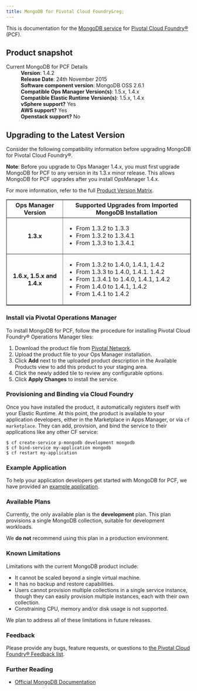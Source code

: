 ```yaml
---
title: MongoDB for Pivotal Cloud Foundry&reg;
---
```


This is documentation for the [MongoDB service](https://network.pivotal.io/products/p-mongodb) for [Pivotal Cloud Foundry&reg;](https://network.pivotal.io/products/pivotal-cf) (PCF).

## Product snapshot

<dl>
<dt>Current MongoDB for PCF Details</dt>
<dd><strong>Version</strong>: 1.4.2 </dd>
<dd><strong>Release Date</strong>: 24th November 2015</dd>
<dd><strong>Software component version</strong>: MongoDB OSS 2.6.1</dd>
<dd><strong>Compatible Ops Manager Version(s)</strong>: 1.5.x, 1.4.x</dd>
<dd><strong>Compatible Elastic Runtime Version(s)</strong>: 1.5.x, 1.4.x</dd>
<dd><strong>vSphere support?</strong> Yes</dd>
<dd><strong>AWS support?</strong> Yes</dd>
<dd><strong>Openstack support?</strong> No</dd>
</dl>

## Upgrading to the Latest Version

Consider the following compatibility information before upgrading MongoDB for Pivotal Cloud Foundry&reg;.

<p class="note"><strong>Note</strong>: Before you upgrade to Ops Manager 1.4.x, you must first upgrade MongoDB for PCF to any version in its 1.3.x minor release. This allows MongoDB for PCF upgrades after you install OpsManager 1.4.x. </p>

For more information, refer to the full [Product Version Matrix](../compatibility-matrix.pdf).

<table border="1" class="nice">
<tr>
  <th>Ops Manager Version</th>
  <th>Supported Upgrades from Imported MongoDB Installation</th>
</tr>
<tr>
  <th>1.3.x</th>
  <td><ul>
      <li>From 1.3.2 to 1.3.3</li>
      <li>From 1.3.2 to 1.3.4.1</li>
      <li>From 1.3.3 to 1.3.4.1</li>
    </ul>
  </td>
</tr>
<tr>
  <th>1.6.x, 1.5.x and 1.4.x</th>
  <td><ul>
      <li>From 1.3.2 to 1.4.0, 1.4.1, 1.4.2</li>
      <li>From 1.3.3 to 1.4.0, 1.4.1. 1.4.2</li>
      <li>From 1.3.4.1 to 1.4.0, 1.4.1, 1.4.2</li>
      <li>From 1.4.0 to 1.4.1, 1.4.2</li>
      <li>From 1.4.1 to 1.4.2</li>
    </ul>
  </td>
</tr>
</table>

### Install via Pivotal Operations Manager

To install MongoDB for PCF, follow the procedure for installing Pivotal Cloud Foundry&reg; Operations Manager tiles:

1. Download the product file from [Pivotal Network](https://network.pivotal.io/).
1. Upload the product file to your Ops Manager installation.
1. Click **Add** next to the uploaded product description in the Available Products view to add this product to your staging area.
1. Click the newly added tile to review any configurable options.
1. Click **Apply Changes** to install the service.

### Provisioning and Binding via Cloud Foundry

Once you have installed the product, it automatically registers itself with your Elastic Runtime. At this point, the product is available to your application developers, either in the Marketplace in Apps Manager, or via `cf marketplace`. They can add, provision, and bind the service to their applications like any other CF service:

```
$ cf create-service p-mongodb development mongodb
$ cf bind-service my-application mongodb
$ cf restart my-application
```

### Example Application

To help your application developers get started with MongoDB for PCF, we have provided an [example application](https://github.com/pivotal-cf/cf-mongodb-example-app/archive/master.zip).

### Available Plans

Currently, the only available plan is the **development** plan. This plan provisions a single MongoDB collection, suitable for development workloads.

We **do not** recommend using this plan in a production environment.

### Known Limitations

Limitations with the current MongoDB product include:

* It cannot be scaled beyond a single virtual machine.
* It has no backup and restore capabilities.
* Users cannot provision multiple collections in a single service instance,
  though they can easily provision multiple instances, each with their own
  collection.
* Constraining CPU, memory and/or disk usage is not supported.

We plan to address all of these limitations in future releases.

### Feedback

Please provide any bugs, feature requests, or questions to [the Pivotal Cloud Foundry&reg; Feedback list](mailto:pivotal-cf-feedback@pivotal.io).

### Further Reading

* [Official MongoDB Documentation](http://docs.mongodb.org/manual/)
